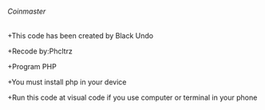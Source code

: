 ###### Coinmaster 
+This code has been created by Black Undo<space><space>

+Recode by:Phcltrz<space><space>

+Program PHP<space><space>

+You must install php in your device<space><space>

+Run this code at visual code if you use computer or terminal in your phone<space><space>

